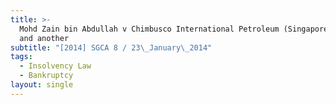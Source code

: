 ```yaml
---
title: >-
  Mohd Zain bin Abdullah v Chimbusco International Petroleum (Singapore) Pte Ltd
  and another
subtitle: "[2014] SGCA 8 / 23\_January\_2014"
tags:
  - Insolvency Law
  - Bankruptcy
layout: single
---
```


